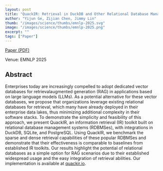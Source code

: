 ```yaml
---
layout: post
title: "QuackIR: Retrieval in DuckDB and Other Relational Database Management Systems"
author: "Yijun Ge, Zijian Chen, Jimmy Lin"
thumb: "/images/science/thumbs/emnlp-2025.svg"
image: "/images/science/thumbs/emnlp-2025.png"
excerpt: ""
tags: ["Paper"]
---
```


[Paper (PDF)](https://cs.uwaterloo.ca/~jimmylin/publications/ge-etal-2025-quackir.pdf)

Venue: EMNLP 2025

## Abstract

Enterprises today are increasingly compelled to adopt dedicated vector databases for retrievalaugmented generation (RAG) in applications based on large language models (LLMs). As a potential alternative for these vector databases, we propose that organizations leverage existing relational databases for retrieval, which many have already deployed in their enterprise data lakes, thus minimizing additional complexity in their software stacks. To demonstrate the simplicity and feasibility of this approach, we present QuackIR, an information retrieval (IR) toolkit built on relational database management systems (RDBMSes), with integrations in DuckDB, SQLite, and PostgreSQL. Using QuackIR, we benchmark the sparse and dense retrieval capabilities of these popular RDBMSes and demonstrate that their effectiveness is comparable to baselines from established IR toolkits. Our results highlight the potential of relational databases as a simple option for RAG scenarios due to their established widespread usage and the easy integration of retrieval abilities. Our implementation is available at [quackir.io](https://quackir.io).
